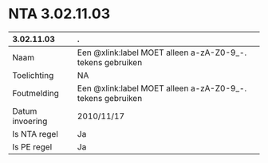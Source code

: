 # NTA 3.02.11.03

 3.02.11.03 | . 
 :--- | :--- 
 Naam | Een @xlink:label MOET alleen a-zA-Z0-9_-. tekens gebruiken 
 Toelichting | NA 
 Foutmelding | Een @xlink:label MOET alleen a-zA-Z0-9_-. tekens gebruiken 
 Datum invoering | 2010/11/17 
 Is NTA regel | Ja 
 Is PE regel | Ja 
